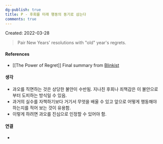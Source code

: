 ```yaml
---
dg-publish: true
title: P - 후회를 미래 행동의 동기로 삼는다
comments: true
---
```


Created: 2022-03-28

>Pair New Years' resolutions with "old" year's regrets.

#### References
- [[The Power of Regret]] Final summary from [Blinkist](https://www.blinkist.com/)

#### 생각
- 과오를 직면하는 것은 상당한 불안이 수반됨. 지나친 후회나 죄책감은 이 불안으로부터 도피하는 방식일 수 있음. 
- 과거의 실수를 자책하기보다 거기서 무엇을 배울 수 있고 앞으로 어떻게 행동해야 하는지를 적어 보는 것이 유용함.
- 이렇게 하려면 과오를 진심으로 인정할 수 있어야 함.

#### 연결
- 